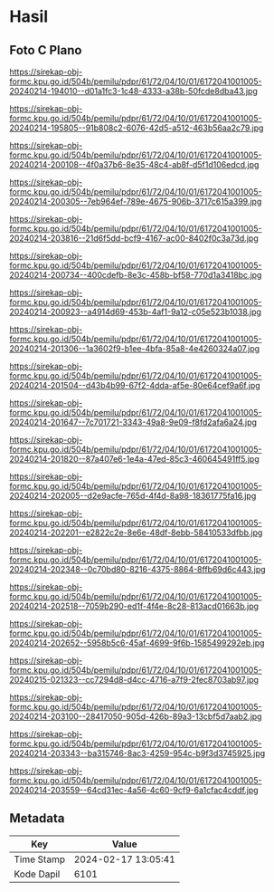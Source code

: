 # Hasil

## Foto C Plano

https://sirekap-obj-formc.kpu.go.id/504b/pemilu/pdpr/61/72/04/10/01/6172041001005-20240214-194010--d01a1fc3-1c48-4333-a38b-50fcde8dba43.jpg

https://sirekap-obj-formc.kpu.go.id/504b/pemilu/pdpr/61/72/04/10/01/6172041001005-20240214-195805--91b808c2-6076-42d5-a512-463b56aa2c79.jpg

https://sirekap-obj-formc.kpu.go.id/504b/pemilu/pdpr/61/72/04/10/01/6172041001005-20240214-200108--4f0a37b6-8e35-48c4-ab8f-d5f1d106edcd.jpg

https://sirekap-obj-formc.kpu.go.id/504b/pemilu/pdpr/61/72/04/10/01/6172041001005-20240214-200305--7eb964ef-789e-4675-906b-3717c615a399.jpg

https://sirekap-obj-formc.kpu.go.id/504b/pemilu/pdpr/61/72/04/10/01/6172041001005-20240214-203816--21d6f5dd-bcf9-4167-ac00-8402f0c3a73d.jpg

https://sirekap-obj-formc.kpu.go.id/504b/pemilu/pdpr/61/72/04/10/01/6172041001005-20240214-200734--400cdefb-8e3c-458b-bf58-770d1a3418bc.jpg

https://sirekap-obj-formc.kpu.go.id/504b/pemilu/pdpr/61/72/04/10/01/6172041001005-20240214-200923--a4914d69-453b-4af1-9a12-c05e523b1038.jpg

https://sirekap-obj-formc.kpu.go.id/504b/pemilu/pdpr/61/72/04/10/01/6172041001005-20240214-201306--1a3602f9-b1ee-4bfa-85a8-4e4260324a07.jpg

https://sirekap-obj-formc.kpu.go.id/504b/pemilu/pdpr/61/72/04/10/01/6172041001005-20240214-201504--d43b4b99-67f2-4dda-af5e-80e64cef9a6f.jpg

https://sirekap-obj-formc.kpu.go.id/504b/pemilu/pdpr/61/72/04/10/01/6172041001005-20240214-201647--7c701721-3343-49a8-9e09-f8fd2afa6a24.jpg

https://sirekap-obj-formc.kpu.go.id/504b/pemilu/pdpr/61/72/04/10/01/6172041001005-20240214-201820--87a407e6-1e4a-47ed-85c3-460645491ff5.jpg

https://sirekap-obj-formc.kpu.go.id/504b/pemilu/pdpr/61/72/04/10/01/6172041001005-20240214-202005--d2e9acfe-765d-4f4d-8a98-18361775fa16.jpg

https://sirekap-obj-formc.kpu.go.id/504b/pemilu/pdpr/61/72/04/10/01/6172041001005-20240214-202201--e2822c2e-8e6e-48df-8ebb-58410533dfbb.jpg

https://sirekap-obj-formc.kpu.go.id/504b/pemilu/pdpr/61/72/04/10/01/6172041001005-20240214-202348--0c70bd80-8216-4375-8864-8ffb69d6c443.jpg

https://sirekap-obj-formc.kpu.go.id/504b/pemilu/pdpr/61/72/04/10/01/6172041001005-20240214-202518--7059b290-ed1f-4f4e-8c28-813acd01663b.jpg

https://sirekap-obj-formc.kpu.go.id/504b/pemilu/pdpr/61/72/04/10/01/6172041001005-20240214-202652--5958b5c6-45af-4699-9f6b-1585499292eb.jpg

https://sirekap-obj-formc.kpu.go.id/504b/pemilu/pdpr/61/72/04/10/01/6172041001005-20240215-021323--cc7294d8-d4cc-4716-a7f9-2fec8703ab97.jpg

https://sirekap-obj-formc.kpu.go.id/504b/pemilu/pdpr/61/72/04/10/01/6172041001005-20240214-203100--28417050-905d-426b-89a3-13cbf5d7aab2.jpg

https://sirekap-obj-formc.kpu.go.id/504b/pemilu/pdpr/61/72/04/10/01/6172041001005-20240214-203343--ba315746-8ac3-4259-954c-b9f3d3745925.jpg

https://sirekap-obj-formc.kpu.go.id/504b/pemilu/pdpr/61/72/04/10/01/6172041001005-20240214-203559--64cd31ec-4a56-4c60-9cf9-6a1cfac4cddf.jpg


## Metadata

| Key        | Value               |
| ---------- | ------------------- |
| Time Stamp | 2024-02-17 13:05:41 |
| Kode Dapil | 6101                |



